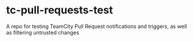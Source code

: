 # tc-pull-requests-test
A repo for testing TeamCity Pull Request notifications and triggers, as well as filtering untrusted changes
